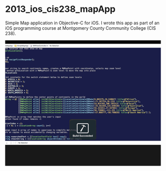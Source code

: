 2013_ios_cis238_mapApp
======================

Simple Map application in Objective-C for iOS.
I wrote this app as part of an iOS programming course at Montgomery County Community College (CIS 238).

![Screenshot](screenshot.gif)
